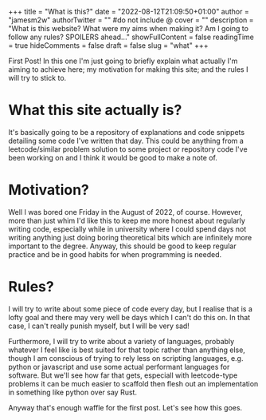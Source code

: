 +++
title = "What is this?"
date = "2022-08-12T21:09:50+01:00"
author = "jamesm2w"
authorTwitter = "" #do not include @
cover = ""
description = "What is this website? What were my aims when making it? Am I going to follow any rules? SPOILERS ahead..."
showFullContent = false
readingTime = true
hideComments = false
draft = false
slug = "what"
+++

First Post! In this one I'm just going to briefly explain what actually I'm aiming to achieve here; my motivation for making this site; and the rules I will try to stick to.

# What this site actually is?
It's basically going to be a repository of explanations and code snippets detailing some code I've written that day. This could be anything from a leetcode/similar problem solution to some project or repository code I've been working on and I think it would be good to make a note of.

# Motivation?
Well I was bored one Friday in the August of 2022, of course. However, more than just whim I'd like this to keep me more honest about regularly writing code, especially while in university where I could spend days not writing anything just doing boring theoretical bits which are infinitely more important to the degree. Anyway, this should be good to keep regular practice and be in good habits for when programming is needed.

# Rules?
I will try to write about some piece of code every day, but I realise that is a lofty goal and there may very well be days which I can't do this on. In that case, I can't really punish myself, but I will be very sad!

Furthermore, I will try to write about a variety of languages, probably whatever I feel like is best suited for that topic rather than anything else, though I am conscious of trying to rely less on scripting languages, e.g. python or javascript and use some actual performant languages for software. But we'll see how far that gets, especiall with leetcode-type problems it can be much easier to scaffold then flesh out an implementation in something like python over say Rust.

Anyway that's enough waffle for the first post. Let's see how this goes.